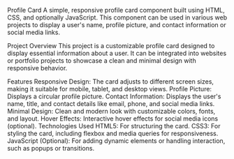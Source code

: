 Profile Card
A simple, responsive profile card component built using HTML, CSS, and optionally JavaScript. This component can be used in various web projects to display a user's name, profile picture, and contact information or social media links.

Project Overview
This project is a customizable profile card designed to display essential information about a user. It can be integrated into websites or portfolio projects to showcase a clean and minimal design with responsive behavior.

Features
Responsive Design: The card adjusts to different screen sizes, making it suitable for mobile, tablet, and desktop views.
Profile Picture: Displays a circular profile picture.
Contact Information: Displays the user's name, title, and contact details like email, phone, and social media links.
Minimal Design: Clean and modern look with customizable colors, fonts, and layout.
Hover Effects: Interactive hover effects for social media icons (optional).
Technologies Used
HTML5: For structuring the card.
CSS3: For styling the card, including flexbox and media queries for responsiveness.
JavaScript (Optional): For adding dynamic elements or handling interaction, such as popups or transitions.



